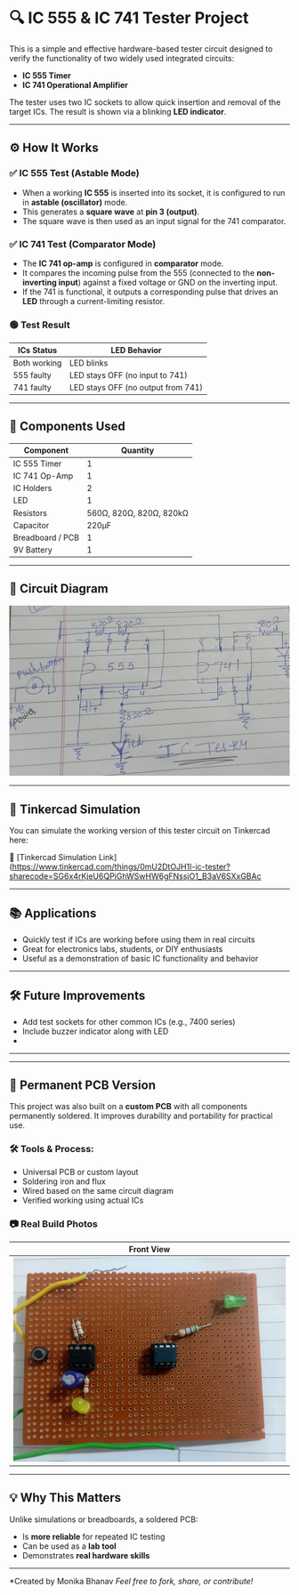 # 🔍 IC 555 & IC 741 Tester Project

This is a simple and effective hardware-based tester circuit designed to verify the functionality of two widely used integrated circuits:
- **IC 555 Timer**
- **IC 741 Operational Amplifier**

The tester uses two IC sockets to allow quick insertion and removal of the target ICs. The result is shown via a blinking **LED indicator**.

---

## ⚙️ How It Works

### ✅ IC 555 Test (Astable Mode)
- When a working **IC 555** is inserted into its socket, it is configured to run in **astable (oscillator)** mode.
- This generates a **square wave** at **pin 3 (output)**.
- The square wave is then used as an input signal for the 741 comparator.

### ✅ IC 741 Test (Comparator Mode)
- The **IC 741 op-amp** is configured in **comparator** mode.
- It compares the incoming pulse from the 555 (connected to the **non-inverting input**) against a fixed voltage or GND on the inverting input.
- If the 741 is functional, it outputs a corresponding pulse that drives an **LED** through a current-limiting resistor.

### 🟢 Test Result
| ICs Status       | LED Behavior |
|------------------|--------------|
| Both working     | LED blinks   |
| 555 faulty       | LED stays OFF (no input to 741) |
| 741 faulty       | LED stays OFF (no output from 741) |

---

## 🔧 Components Used

| Component       | Quantity |
|----------------|----------|
| IC 555 Timer    | 1        |
| IC 741 Op-Amp   | 1        |
| IC Holders      | 2        |
| LED             | 1        |
| Resistors       | 560Ω, 820Ω, 820Ω, 820kΩ |
| Capacitor       | 220μF    |
| Breadboard / PCB| 1        |
| 9V Battery      | 1        |

---

## 🔌 Circuit Diagram

![Circuit Diagram](Circuit_Diagram.png)

> 
---

## 🧪 Tinkercad Simulation

You can simulate the working version of this tester circuit on Tinkercad here:

🔗 [Tinkercad Simulation Link](https://www.tinkercad.com/things/0mU2DtOJH1I-ic-tester?sharecode=SG6x4rKjeU6QPiGhWSwHW6gFNssjO1_B3aV6SXxGBAc


---

## 📚 Applications

- Quickly test if ICs are working before using them in real circuits
- Great for electronics labs, students, or DIY enthusiasts
- Useful as a demonstration of basic IC functionality and behavior

---

## 🛠️ Future Improvements

- Add test sockets for other common ICs (e.g., 7400 series)
- Include buzzer indicator along with LED
- 

---

---

## 🔩 Permanent PCB Version

This project was also built on a **custom PCB** with all components permanently soldered. It improves durability and portability for practical use.

### 🛠️ Tools & Process:
- Universal PCB or custom layout
- Soldering iron and flux
- Wired based on the same circuit diagram
- Verified working using actual ICs

### 📷 Real Build Photos

| Front View                    
|-------------------------------
| ![PCB Front](pcb_front.jpg)   



---

## 💡 Why This Matters

Unlike simulations or breadboards, a soldered PCB:
- Is **more reliable** for repeated IC testing
- Can be used as a **lab tool**
- Demonstrates **real hardware skills**


---

*Created by Monika Bhanav 
*Feel free to fork, share, or contribute!*
